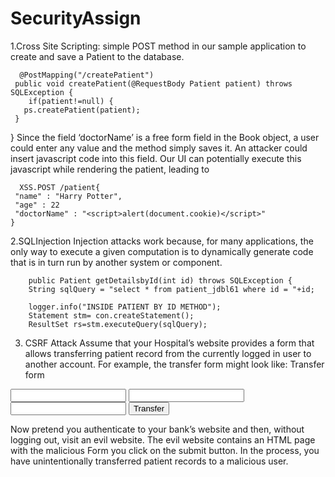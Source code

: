 # SecurityAssign

1.Cross Site Scripting:
simple POST method in our sample application to create and save a Patient to the database.

      @PostMapping("/createPatient")
     public void createPatient(@RequestBody Patient patient) throws SQLException {
        if(patient!=null) {
       ps.createPatient(patient);
     }
 }
Since the field ‘doctorName’ is a free form field in the Book object, a user could enter any value and the method simply saves it. An attacker could insert javascript code into this field. Our UI can potentially execute this javascript while rendering the patient, leading to 

      XSS.POST /patient{
     "name" : "Harry Potter",
     "age" : 22
     "doctorName" : "<script>alert(document.cookie)</script>"
    }


2.SQLInjection
Injection attacks work because, for many applications, the only way to execute a given computation is to dynamically generate code that is in turn run by another system or component. 
                
		public Patient getDetailsbyId(int id) throws SQLException {
		String sqlQuery = "select * from patient_jdbl61 where id = "+id;
		
		logger.info("INSIDE PATIENT BY ID METHOD");
		Statement stm= con.createStatement();
		ResultSet rs=stm.executeQuery(sqlQuery);


3. CSRF Attack
   Assume that your Hospital’s website provides a form that allows transferring patient record from the currently logged in user to another account. For example, the transfer form might look like:
Transfer form
<form method="post"
	action="/transfer">
<input type="text"
	name="amount"/>
<input type="text"
	name="routingNumber"/>
<input type="text"
	name="account"/>
<input type="submit"
	value="Transfer"/>
</form>

Now pretend you authenticate to your bank’s website and then, without logging out, visit an evil website. The evil website contains an HTML page with the malicious Form
you click on the submit button. In the process, you have unintentionally transferred patient records to a malicious user.
  
